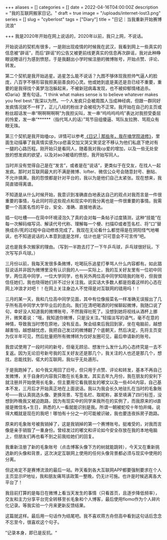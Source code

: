 +++
aliases = []
categories = []
date = 2022-04-16T04:00:00Z
description = "我的互联网搬家日记。"
draft = true
image = "/uploads/internet-lost3.png"
series = []
slug = "cyberlost"
tags = ["Diary"]
title = "日记｜当我重新开始赛博流浪"

+++
我是2020年开始在网上说话的，2020年以前，我只上网，不说话。

开始说话的契机有很多，一是刚出现疫情的时候我在武汉，我看到网上一些真实的信息被“辟谣”，而后“辟谣”的公告又被更前线更真实的信息再次辟谣，我对此种睁眼说瞎话行为感到愤怒，于是我翻出小学时候注册的微博账号，开始点赞、评论、转发。

第二个契机是我开始追星。追星怎么能不说话？九图不够体现我担帅气逼人的脸庞，八百字不够形容我担美丽善良的心灵。他或她到底是美还是丑已经不重要，重要的是我得找个美梦泡泡躲起来，不被新冠病毒发现，也不被抑郁情绪追杀。《Daria》里有句话，“I think what makes sense is to believe whatever makes you feel best.”我深以为然。一个人发疯只会被周围人当成神经病，但跟一群同好发疯情况就不一样了，正儿八经的粉丝才会被视为不正常。我开始在自己的主页或粉丝超话发一串“啊啊啊啊啊”为我担尖叫，发一串“呜呜呜呜呜”表达对我担受委屈的怜爱，发一串“******（指代骂人的话）”骂节目组傻逼、骂队友拉胯、骂观众有眼无珠。

第三个契机是我开始嗑cp，详情可以参考[《日记 | 那些年，我在嗑学院进修》](https://hugo-missingid.vercel.app/p/couple/)，里面生动描摹了我真情实感为cp悲喜交加又哭又笑坚定不移认为他们私底下绝对有一腿的心路历程。刚开始只是看同人，随着我对我cp爱的增加，以及一些无处安放的想发疯的欲望，以及对ao3被墙的愤怒，我开始写同人。

当时并没有觉得自己是在“发言”，或者是在“说话”，更类似于在交友，在找人一起发疯。那时对互联网最大的不满是微博、lofter、微信公众号会随意封号、删帖、不允许搞黄。我的怨恨都是针对平台的，我以为是他们自己太紧张。现在想来，我简直错得离谱。

不知道是从什么时候开始，我意识到准确直白地表达自己的观点对我而言是一件很重要的事情，与此同时将这些观点和现实中的我分离也是一件很重要的事情。我需要一个高匿名性的平台，安全、准确、直接地表达。

插一句吐槽——在简中环境浸泡久了真的会对每一条帖子过度猜测，这种“技能”在每一次解码缩写词、解读代号代称、理解每一个梗、扫描ID或者签名栏、将“口”替换成杀/死的过程中自动修炼完成了。我现在无论看什么都觉得是在阴阳怪气地嘲讽，也不知道说话的人本意到底是怎样，估计也是“只可意会不可言传”吧。

这也是我多次搬家的理由。（写到一半跑去打了一下午乒乓球，乒乓球很好玩，下次写写乒乓球。）

三月份以前，我每天发很多条微博，吃喝玩乐追星打拳骂人什么内容都有。如此猖狂说话并非因为微博里没有认识我的人——实际上，我的互关好友里有一位初中同学，两位高中同学，一位大学同学，也有另外两位高中同学知晓我的账号，但我很信任她们，我也晓得她们并不过分关注我。说实话大多数人都是抱着这样的心态在网上冲浪才对吧！！在网上关注身边人不觉得是对互联网的错用吗！！

三月的某一天，我和几位高中同学见面，其中有位像报菜名一样准确无误报出了几乎所有高中同学大学毕业后的去向。我们在清吧喝酒的时候聊起微博，我随口说了句，幸好没人知道我的微博账号，不然我得社死了。没想到她将视线从酒杯上挪开，微笑着说：“哦，我知道你微博，只是没关注。”轻描淡写的语气，毫不在意的神情，导致我当时愣在原地，没有反击。聚会结束后我回到家，坐在电脑前，越想越害怕，越想越忧虑，我把自己发过的微博翻了个底朝天，然后决定，先将主页变为仅半年可见，然后批量把所有微博转为仅好友圈可见，最后申请新的账号。

我尝试使用了一段时间的新号，但毫无顾忌、想发什么发什么的心态终究是一去不复返。因为无论旧号新号我的互关好友还是那几个，我关注的人也还是那几个，想找，总能找到，偌大的互联网，我似乎无处遁形。

于是我跑掉了。如今我又用回了旧号，但只用于点赞、评论和转发，基本不再自己发微博，关于自身的内容我只敢在长毛象发。其实去年九月份，我在朋友的安利下就注册并开始使用长毛象，但主要用它看我朋友的嘟文以及一些404内容，自己基本不发，三月后才开始真正地在上面说话。我以为我会长久地驻扎在当时的毛象账号——我认真挑选头像、更换背景、写签名栏、取昵称，甚至填满了四行标签，没想到昨晚我又被迫跑路，因为有现实中的同学来我所在的实例了，而我原来的id直接是微信名+生日，熟悉的人一看就能识别是我。所谓一朝被蛇咬十年怕井绳，说得大概就是现在的我吧！哪怕有十分之一的可能被识破，我也要连夜拆房子跑路。

原来的毛象账号被我销掉了，这是我销掉的第一个赛博账号。挺难受的，对我而言像是亲手销毁了一重身份。曾经发过的嘟文和评论如今安全存放在我的本地电脑上，但朋友们再也看不到之前我给她们的回复。

我重新注册了新的毛象账号（点击博客头像下方的树就能跳转），今天又在重新挑选新的头像和背景，这次决定互联网上使用的任何头像背景都必须与现实中使用的分离。

但这肯定不是赛博流浪的最后一站。昨天看到各大互联网APP都要强制要求在个人主页显示IP地址，我和朋友痛骂该政策一整晚，仍无计可施。也许是时候逃离各大平台了！

我目前打算的是每日在微博上看当天发生的事情（只看首页，且逐步降低频率），交友和主力分享平台完全转移至长毛象和个人博客，最后使用flomo作为个人碎片化记录。等我实验一个月来更新反馈结果。

这篇就这样。最后用一句话作为结尾吧。我不喜欢蒋方舟但高中看到这句话后念念不忘至今，很喜欢这个句子。

”记录本身，即已是反抗。“